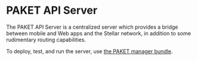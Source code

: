 PAKET API Server
================

The PAKET API Server is a centralized server which provides a bridge between
mobile and Web apps and the Stellar network, in addition to some rudimentary
routing capabilities.

To deploy, test, and run the server, use [the PAKET manager bundle](/paket-core/manager).
